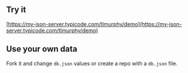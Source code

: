 ## Try it

[https://my-json-server.typicode.com/tlmurphy/demo](https://my-json-server.typicode.com/tlmurphy/demo)

## Use your own data

Fork it and change `db.json` values or create a repo with a `db.json` file.

